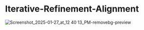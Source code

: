 # Iterative-Refinement-Alignment

![Screenshot_2025-01-27_at_12 40 13_PM-removebg-preview](https://github.com/user-attachments/assets/26fa694a-9ef4-4661-99fa-69c0cca6ea13)
